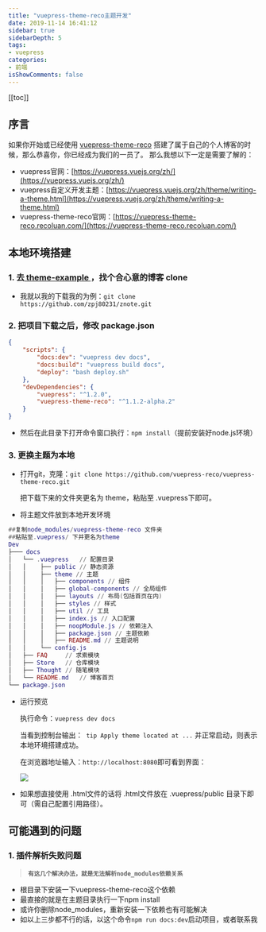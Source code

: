 ```yaml
---
title: "vuepress-theme-reco主题开发"
date: 2019-11-14 16:41:12
sidebar: true
sidebarDepth: 5
tags: 
- vuepress
categories:
- 前端
isShowComments: false
---
```


<Boxx/>

[[toc]]

## 序言

如果你开始或已经使用  [vuepress-theme-reco](https://github.com/vuepress-reco/vuepress-theme-reco) 搭建了属于自己的个人博客的时候，那么恭喜你，你已经成为我们的一员了。
那么我想以下一定是需要了解的：

- vuepress官网：[https://vuepress.vuejs.org/zh/](https://vuepress.vuejs.org/zh/)
- vuepress自定义开发主题：[https://vuepress.vuejs.org/zh/theme/writing-a-theme.html](https://vuepress.vuejs.org/zh/theme/writing-a-theme.html)
- vuepress-theme-reco官网：[https://vuepress-theme-reco.recoluan.com/](https://vuepress-theme-reco.recoluan.com/)

## 本地环境搭建

### 1. 去[ theme-example ]( https://vuepress-theme-reco.recoluan.com/views/other/theme-example.html )，找个合心意的博客 clone

- 我就以我的下载我的为例：`git clone https://github.com/zpj80231/znote.git`

### 2. 把项目下载之后，修改 package.json

```json
{
    "scripts": {
        "docs:dev": "vuepress dev docs",
        "docs:build": "vuepress build docs",
        "deploy": "bash deploy.sh"
    },
    "devDependencies": {
        "vuepress": "^1.2.0",
        "vuepress-theme-reco": "^1.1.2-alpha.2"        
    }
}
```

- 然后在此目录下打开命令窗口执行：`npm install`（提前安装好node.js环境）

### 3. 更换主题为本地

- 打开git，克隆：`git clone https://github.com/vuepress-reco/vuepress-theme-reco.git`

  把下载下来的文件夹更名为 theme，粘贴至 .vuepress下即可。

- 将主题文件放到本地开发环境

```lua
##复制node_modules/vuepress-theme-reco 文件夹
##粘贴至.vuepress/ 下并更名为theme
Dev
├─── docs
│   └── .vuepress   // 配置目录
│   │    ├── public // 静态资源
│   │    ├── theme // 主题
│   │    │   ├── components // 组件
│   │    │   ├── global-components // 全局组件
│   │    │   ├── layouts // 布局(包括首页在内)
│   │    │   ├── styles // 样式
│   │    │   ├── util // 工具
│   │    │   ├── index.js // 入口配置
│   │    │   ├── noopModule.js // 依赖注入
│   │    │   ├── package.json // 主题依赖
│   │    │   ├── README.md // 主题说明
│   │    └── config.js
│   ├── FAQ     // 求索模块
│   ├── Store   // 仓库模块
│   ├── Thought // 随笔模块
│   └── README.md   // 博客首页
└── package.json
```

- 运行预览

  执行命令：`vuepress dev docs`

  当看到控制台输出：` tip Apply theme located at ...` 并正常启动，则表示本地环境搭建成功。

  在浏览器地址输入：` http://localhost:8080 `即可看到界面：

  ![](/znote/vuepress/znote.png)

- 如果想直接使用 .html文件的话将 .html文件放在 .vuepress/public 目录下即可（需自己配置引用路径）。

## 可能遇到的问题

### 1. 插件解析失败问题

> **`有这几个解决办法，就是无法解析node_modules依赖关系`**

- 根目录下安装一下vuepress-theme-reco这个依赖
- 最直接的就是在主题目录执行一下npm install
- 或许你删除node_modules，重新安装一下依赖也有可能解决
- 如以上三步都不行的话，以这个命令`npm run docs:dev`启动项目，或者联系我